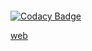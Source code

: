 <a href="https://discord.gg/T3Z8hYS"><img src="https://discordapp.com/api/guilds/749595288280498188/widget.png?style=banner2" alt="" /></a>

[![Codacy Badge](https://api.codacy.com/project/badge/Grade/031a0af98a47484a8c140110018ed02a)](https://app.codacy.com/gh/SHI3DO/prushka?utm_source=github.com&utm_medium=referral&utm_content=SHI3DO/prushka&utm_campaign=Badge_Grade_Settings)

[web](https://github.com/SHI3DO/prushka-web)
